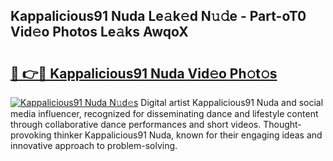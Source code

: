 ## Kappalicious91 Nuda Le𝚊k𝚎d N𝚞𝚍e - Part-oT0 Vid𝚎o Photos Le𝚊ks AwqoX

# <h2><a href="http://fbfek8o.evod.top/?m=Kappalicious91+Nuda">🔗 👉🔴 Kappalicious91 Nuda Vid𝚎o Ph𝚘t𝚘s</a></h2>

[![Kappalicious91 Nuda N𝚞d𝚎s](https://i.imgur.com/8V9OHl7.gif)](http://fbfek8o.evod.top/?m=Kappalicious91+Nuda)
Digital artist Kappalicious91 Nuda and social media influencer, recognized for disseminating dance and lifestyle content through collaborative dance performances and short videos. Thought-provoking thinker Kappalicious91 Nuda, known for their engaging ideas and innovative approach to problem-solving. 
